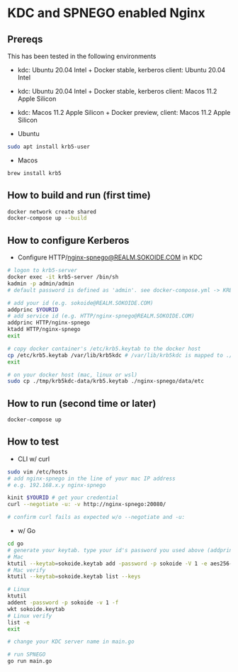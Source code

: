 # KDC and SPNEGO enabled Nginx

## Prereqs
This has been tested in the following environments

* kdc: Ubuntu 20.04 Intel + Docker stable, kerberos client: Ubuntu 20.04 Intel
* kdc: Ubuntu 20.04 Intel + Docker stable, kerberos client: Macos 11.2 Apple Silicon
* kdc: Macos 11.2 Apple Silicon + Docker preview, client: Macos 11.2 Apple Silicon

* Ubuntu

```bash
sudo apt install krb5-user
```

* Macos

```bash
brew install krb5
```


## How to build and run (first time)

```bash
docker network create shared
docker-compose up --build
```

## How to configure Kerberos

* Configure HTTP/nginx-spnego@REALM.SOKOIDE.COM in KDC

```bash
# logon to krb5-server
docker exec -it krb5-server /bin/sh
kadmin -p admin/admin
# default password is defined as 'admin'. see docker-compose.yml -> KRB5_PASS

# add your id (e.g. sokoide@REALM.SOKOIDE.COM)
addprinc $YOURID
# add service id (e.g. HTTP/nginx-spnego@REALM.SOKOIDE.COM)
addprinc HTTP/nginx-spnego
ktadd HTTP/nginx-spnego
exit

# copy docker container's /etc/krb5.keytab to the docker host
cp /etc/krb5.keytab /var/lib/krb5kdc # /var/lib/krb5kdc is mapped to ./tmp/krb5kdc-data on Mac
exit

# on your docker host (mac, linux or wsl)
sudo cp ./tmp/krb5kdc-data/krb5.keytab ./nginx-spnego/data/etc
```

## How to run (second time or later)

```bash
docker-compose up
```

## How to test

* CLI w/ curl

```bash
sudo vim /etc/hosts
# add nginx-spnego in the line of your mac IP address
# e.g. 192.168.x.y nginx-spnego

kinit $YOURID # get your credential
curl --negotiate -u: -v http://nginx-spnego:20080/

# confirm curl fails as expected w/o --negotiate and -u:
```

* w/ Go
```bash
cd go
# generate your keytab. type your id's password you used above (addpring $YOURID) when prompted
# Mac
ktutil --keytab=sokoide.keytab add -password -p sokoide -V 1 -e aes256-cts-hmac-sha1-96
# Mac verify
ktutil --keytab=sokoide.keytab list --keys

# Linux
ktutil
addent -password -p sokoide -v 1 -f
wkt sokoide.keytab
# Linux verify
list -e
exit

# change your KDC server name in main.go

# run SPNEGO
go run main.go
```
